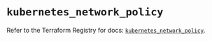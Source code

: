 # `kubernetes_network_policy`

Refer to the Terraform Registry for docs: [`kubernetes_network_policy`](https://registry.terraform.io/providers/hashicorp/kubernetes/2.36.0/docs/resources/network_policy).
